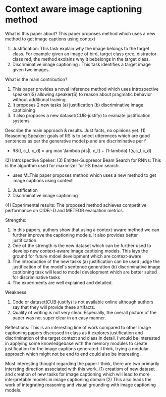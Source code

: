 # Context aware image captioning method 

What is this paper about?
This paper proposes method which uses a new method to get image captions using context
1. Justification: This task explain why the image belongs to the target class. For example given an image of bird, target class gree, distractor class red, the method exolains why it bebelongs in the target class.
2. Discriminative image captioning : This task identifies a target image given two images.  


What is the main contribution?
1. This paper provides a novel inference method which uses introspective speaker(IS) allowing speaker(S) to reason about pragmatic behavior without additional training.
2. It  proposes 2 new tasks (a) justification (b) discriminative image captioining 
3. It also proposes a new dataset(CUB-justify) to evaluate justification systems

Describe the main approach & results. Just facts, no opinions yet.
(1) Reasoning Speaker:
   goals of RS is to select utterences which are good sentences as per the generative model p and are discriminative per f 
 -  RS(I, c_t, c_d) = arg max \lambda p(s|I, c_t) + (1-lambda) f(s,c_t,c_d)
 
(2) Introspective Speker: (3) Emitter-Suppresor Beam Search for RNNs: This is the algorithm used for maximizer for ES beam search.
* uses MLThis paper proposes method which uses a new method to get image captions using context
1. Justification 
2. Discriminative image captioning 

 
(4) Experimental results: The proposed method achieves competitive performance on CIDEr-D and METEOR evaluation metrics.


Strengths:
1. In this papers, authors show that using a context-aware method we can further improve the captioning models. It also provides better justification.
2. One of the strength is the new dataset which can be further used to develop new context-aware image captioing models. This lays the ground for future mdoel development which are context-aware
3. The introduction of the new tasks (a) justification can be used judge the justification of the model's sentence generation 
				     (b) discriminative image captioning task will lead to model development which are better suited for discriminative tasks
4. The experiments are well explained and detailed. 

Weakness:
1. Code or dataset(CUB-justify) is not available online although authors say that they will provide these artifacts.
2. Quality of writing is not very clear. Especially, the overall picture of the paper was not super clear in an easy manner.

Reflections:
This is an interesting line of work compared to other image captioning papers discussed in class as it explores justification and discrimination of the target context and class in detail. I would be interested in applying some knowledgebase with the memory modules to create justification for the image captions generated. I think, trying a modular approach which might not be end to end could also be interesting.

Most interesting thought regarding the paper
I think, there are two primarily intersting direction associated with this work. (1) creatiom of new dataset and creation of new tasks for image captioning which will lead to more interpretable models in image captioning domain (2) This also leads the work of integrating reasoning and visual grounding with image captioning models.




 
